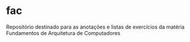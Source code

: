 # fac
Repositório destinado para as anotações e listas de exercícios da matéria Fundamentos de Arquitetura de Computadores
